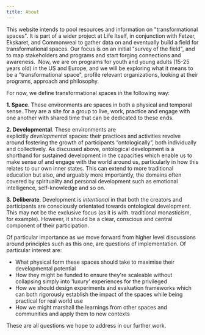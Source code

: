 ```yaml
---
title: About
---
```

This website intends to pool resources and information on "transformational spaces". 
It is part of a wider project at Life Itself, in conjunction with Fetzer, Ekskaret, and Commonweal to gather data on and eventually build a field for transformational spaces. Our focus is on an initial "survey of the field", and to map stakeholders and programs and start forging connections and awareness.  Now, we are on programs for youth and young adults (15-25 years old) in the US and Europe, and we will be exploring what it means to be a "transformational space", profile relevant organizations, looking at their programs, approach and philosophy.

For now, we define transformational spaces in the following way: 

**1. Space**. These environments are spaces in both a physical and temporal sense. They are a site for a group to live, work, practice and engage with one another with shared time that can be dedicated to these ends.  

**2. Developmental**_._ These environments are explicitly _developmental_ spaces: their practices and activities revolve around fostering the growth of participants “ontologically”, both individually and collectively. As discussed above, ontological development is a shorthand for sustained development in the capacities which enable us to make sense of and engage with the world around us, particularly in how this relates to our own inner states. This can extend to more traditional education but also, and arguably more importantly, the domains often covered by spirituality and personal development such as emotional intelligence, self-knowledge and so on.

**3. Deliberate**. Development is _intentional_ in that both the creators and participants are consciously orientated towards ontological development. This may not be the exclusive focus (as it is with. traditional monasticism, for example). However, it should be a clear, conscious and central component of their participation.

Of particular importance as we move forward from higher level discussions around principles such as this one, are questions of implementation. Of particular interest are:

- What physical form these spaces should take to maximise their developmental potential
- How they might be funded to ensure they're scaleable without collapsing simply into 'luxury' experiences for the privileged
- How we should design experiments and evaluation frameworks which can both rigorously establish the impact of the spaces while being practical for real world use
- How we might marshall the learnings from other spaces and communities and apply them to new contexts

These are all questions we hope to address in our further work.

